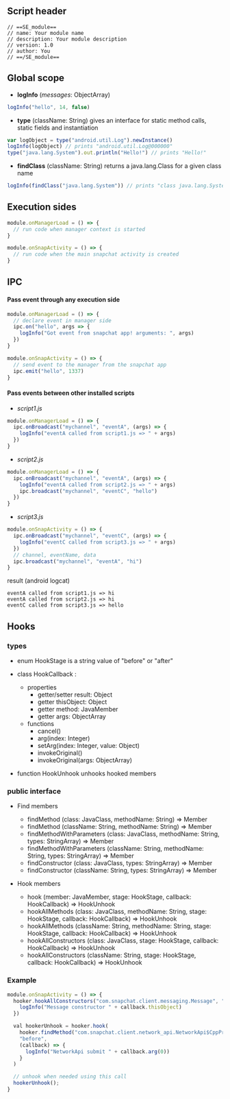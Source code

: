 ## Script header

```
// ==SE_module==
// name: Your module name
// description: Your module description
// version: 1.0
// author: You
// ==/SE_module==
```

## Global scope
- **logInfo** (*messages*: ObjectArray)
```js
logInfo("hello", 14, false)
```
- **type** (className: String) gives an interface for static method calls, static fields and instantiation
```js
var logObject = type("android.util.Log").newInstance()
logInfo(logObject) // prints "android.util.Log@000000"
type("java.lang.System").out.println("Hello!") // prints "Hello!"
```
- **findClass** (className: String) returns a java.lang.Class for a given class name
```js
logInfo(findClass("java.lang.System")) // prints "class java.lang.System"
```


## Execution sides

```js
module.onManagerLoad = () => {
  // run code when manager context is started
}

module.onSnapActivity = () => {
  // run code when the main snapchat activity is created
}

```

## IPC
#### Pass event through any execution side

```js
module.onManagerLoad = () => {
  // declare event in manager side
  ipc.on("hello", args => {
    logInfo("Got event from snapchat app! arguments: ", args)
  })
}

module.onSnapActivity = () => {
  // send event to the manager from the snapchat app
  ipc.emit("hello", 1337)
}

```

#### Pass events between other installed scripts

- *script1.js*

```js
module.onManagerLoad = () => {
  ipc.onBroadcast("mychannel", "eventA", (args) => {
    logInfo("eventA called from script1.js => " + args)
  })  
}
```

- *script2.js*
```js
module.onManagerLoad = () => {
  ipc.onBroadcast("mychannel", "eventA", (args) => {
    logInfo("eventA called from script2.js => " + args)
    ipc.broadcast("mychannel", "eventC", "hello")
  })
}
```

- *script3.js*

```js
module.onSnapActivity = () => {
  ipc.onBroadcast("mychannel", "eventC", (args) => {
    logInfo("eventC called from script3.js => " + args)
  })
  // channel, eventName, data
  ipc.broadcast("mychannel", "eventA", "hi")
}
```

result (android logcat)

```
eventA called from script1.js => hi
eventA called from script2.js => hi
eventC called from script3.js => hello
```

## Hooks

### types
- enum HookStage is a string value of "before" or "after"

- class HookCallback : 
	- properties
		- getter/setter result: Object
		- getter thisObject: Object
		- getter method: JavaMember
		- getter args: ObjectArray
	- functions
		- cancel()
		- arg(index: Integer)
		- setArg(index: Integer, value: Object)
		- invokeOriginal()
		- invokeOriginal(args: ObjectArray)
		
- function HookUnhook unhooks hooked members

### public interface
- Find members
	- findMethod (class: JavaClass, methodName: String) => Member
	- findMethod (className: String, methodName: String) => Member
	- findMethodWithParameters (class: JavaClass, methodName: String, types: StringArray) => Member
	- findMethodWithParameters (className: String, methodName: String, types: StringArray) => Member
	- findConstructor (class: JavaClass, types: StringArray) => Member
	- findConstructor (className: String, types: StringArray) => Member

- Hook members
	- hook (member: JavaMember, stage: HookStage, callback: HookCallback) => HookUnhook
	- hookAllMethods (class: JavaClass, methodName: String, stage: HookStage, callback: HookCallback) => HookUnhook
	- hookAllMethods (className: String, methodName: String, stage: HookStage, callback: HookCallback) => HookUnhook
	- hookAllConstructors (class: JavaClass, stage: HookStage, callback: HookCallback) => HookUnhook
	- hookAllConstructors (className: String, stage: HookStage, callback: HookCallback) => HookUnhook

### Example
```js
module.onSnapActivity = () => {
  hooker.hookAllConstructors("com.snapchat.client.messaging.Message", "before", callback => {
    logInfo("Message constructor " + callback.thisObject)
  })

  val hookerUnhook = hooker.hook(
    hooker.findMethod("com.snapchat.client.network_api.NetworkApi$CppProxy", "submit"), 
    "before", 
    (callback) => {
      logInfo("NetworkApi submit " + callback.arg(0))
    }
  )

  // unhook when needed using this call
  hookerUnhook();
}
```
